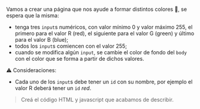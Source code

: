 Vamos a crear una página que nos ayude a formar distintos colores :art:, se espera que la misma:

- tenga tres `input`s numéricos, con valor mínimo 0 y valor máximo 255, el primero para el valor R (red), el siguiente para el valor G (green) y último para el valor B (blue);
- todos los `input`s comiencen con el valor 255;
- cuando se modifica algún `input`, se cambie el color de fondo del `body` con el color que se forma a partir de dichos valores.

:warning: Consideraciones:

- Cada uno de los `input`s debe tener un `id` con su nombre, por ejemplo el valor R deberá tener un `id` _red_.

> Creá el código HTML y javascript que acabamos de describir.

